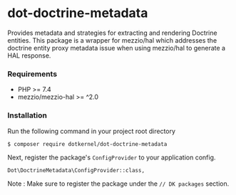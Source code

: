 # dot-doctrine-metadata
Provides metadata and strategies for extracting and rendering Doctrine entities.
This package is a wrapper for mezzio/hal which addresses the doctrine entity proxy metadata issue when using mezzio/hal to generate a HAL response.

### Requirements
- PHP >= 7.4
- mezzio/mezzio-hal >= ^2.0

### Installation

Run the following command in your project root directory

```bash
$ composer require dotkernel/dot-doctrine-metadata
``` 

Next, register the package's `ConfigProvider` to your application config.

``Dot\DoctrineMetadata\ConfigProvider::class,``

Note : Make sure to register the package under the `// DK packages` section.
